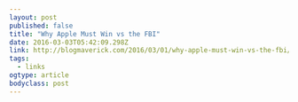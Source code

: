 ```yaml
---
layout: post 
published: false 
title: "Why Apple Must Win vs the FBI" 
date: 2016-03-03T05:42:09.298Z 
link: http://blogmaverick.com/2016/03/01/why-apple-must-win-vs-the-fbi/ 
tags:
  - links
ogtype: article 
bodyclass: post 
---
```


